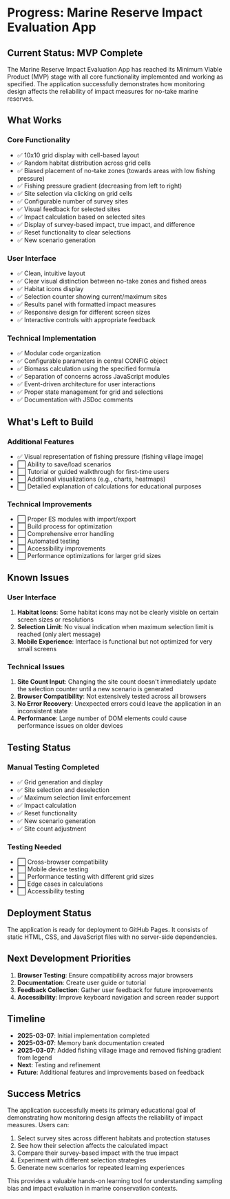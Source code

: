 # Progress: Marine Reserve Impact Evaluation App

## Current Status: MVP Complete

The Marine Reserve Impact Evaluation App has reached its Minimum Viable Product (MVP) stage with all core functionality implemented and working as specified. The application successfully demonstrates how monitoring design affects the reliability of impact measures for no-take marine reserves.

## What Works

### Core Functionality
- ✅ 10x10 grid display with cell-based layout
- ✅ Random habitat distribution across grid cells
- ✅ Biased placement of no-take zones (towards areas with low fishing pressure)
- ✅ Fishing pressure gradient (decreasing from left to right)
- ✅ Site selection via clicking on grid cells
- ✅ Configurable number of survey sites
- ✅ Visual feedback for selected sites
- ✅ Impact calculation based on selected sites
- ✅ Display of survey-based impact, true impact, and difference
- ✅ Reset functionality to clear selections
- ✅ New scenario generation

### User Interface
- ✅ Clean, intuitive layout
- ✅ Clear visual distinction between no-take zones and fished areas
- ✅ Habitat icons display
- ✅ Selection counter showing current/maximum sites
- ✅ Results panel with formatted impact measures
- ✅ Responsive design for different screen sizes
- ✅ Interactive controls with appropriate feedback

### Technical Implementation
- ✅ Modular code organization
- ✅ Configurable parameters in central CONFIG object
- ✅ Biomass calculation using the specified formula
- ✅ Separation of concerns across JavaScript modules
- ✅ Event-driven architecture for user interactions
- ✅ Proper state management for grid and selections
- ✅ Documentation with JSDoc comments

## What's Left to Build

### Additional Features
- ✅ Visual representation of fishing pressure (fishing village image)
- ⬜ Ability to save/load scenarios
- ⬜ Tutorial or guided walkthrough for first-time users
- ⬜ Additional visualizations (e.g., charts, heatmaps)
- ⬜ Detailed explanation of calculations for educational purposes

### Technical Improvements
- ⬜ Proper ES modules with import/export
- ⬜ Build process for optimization
- ⬜ Comprehensive error handling
- ⬜ Automated testing
- ⬜ Accessibility improvements
- ⬜ Performance optimizations for larger grid sizes

## Known Issues

### User Interface
1. **Habitat Icons**: Some habitat icons may not be clearly visible on certain screen sizes or resolutions
2. **Selection Limit**: No visual indication when maximum selection limit is reached (only alert message)
3. **Mobile Experience**: Interface is functional but not optimized for very small screens

### Technical Issues
1. **Site Count Input**: Changing the site count doesn't immediately update the selection counter until a new scenario is generated
2. **Browser Compatibility**: Not extensively tested across all browsers
3. **No Error Recovery**: Unexpected errors could leave the application in an inconsistent state
4. **Performance**: Large number of DOM elements could cause performance issues on older devices

## Testing Status

### Manual Testing Completed
- ✅ Grid generation and display
- ✅ Site selection and deselection
- ✅ Maximum selection limit enforcement
- ✅ Impact calculation
- ✅ Reset functionality
- ✅ New scenario generation
- ✅ Site count adjustment

### Testing Needed
- ⬜ Cross-browser compatibility
- ⬜ Mobile device testing
- ⬜ Performance testing with different grid sizes
- ⬜ Edge cases in calculations
- ⬜ Accessibility testing

## Deployment Status

The application is ready for deployment to GitHub Pages. It consists of static HTML, CSS, and JavaScript files with no server-side dependencies.

## Next Development Priorities

1. **Browser Testing**: Ensure compatibility across major browsers
2. **Documentation**: Create user guide or tutorial
4. **Feedback Collection**: Gather user feedback for future improvements
5. **Accessibility**: Improve keyboard navigation and screen reader support

## Timeline

- **2025-03-07**: Initial implementation completed
- **2025-03-07**: Memory bank documentation created
- **2025-03-07**: Added fishing village image and removed fishing gradient from legend
- **Next**: Testing and refinement
- **Future**: Additional features and improvements based on feedback

## Success Metrics

The application successfully meets its primary educational goal of demonstrating how monitoring design affects the reliability of impact measures. Users can:

1. Select survey sites across different habitats and protection statuses
2. See how their selection affects the calculated impact
3. Compare their survey-based impact with the true impact
4. Experiment with different selection strategies
5. Generate new scenarios for repeated learning experiences

This provides a valuable hands-on learning tool for understanding sampling bias and impact evaluation in marine conservation contexts.
